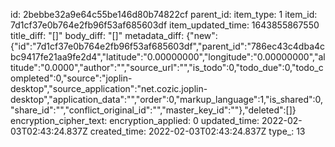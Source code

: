 id: 2bebbe32a9e64c55be146d80b74822cf
parent_id: 
item_type: 1
item_id: 7d1cf37e0b764e2fb96f53af685603df
item_updated_time: 1643855867550
title_diff: "[]"
body_diff: "[]"
metadata_diff: {"new":{"id":"7d1cf37e0b764e2fb96f53af685603df","parent_id":"786ec43c4dba4cbc9417fe21aa9fe2d4","latitude":"0.00000000","longitude":"0.00000000","altitude":"0.0000","author":"","source_url":"","is_todo":0,"todo_due":0,"todo_completed":0,"source":"joplin-desktop","source_application":"net.cozic.joplin-desktop","application_data":"","order":0,"markup_language":1,"is_shared":0,"share_id":"","conflict_original_id":"","master_key_id":""},"deleted":[]}
encryption_cipher_text: 
encryption_applied: 0
updated_time: 2022-02-03T02:43:24.837Z
created_time: 2022-02-03T02:43:24.837Z
type_: 13